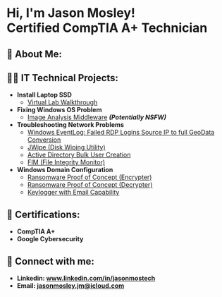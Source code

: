 <h1>Hi, I'm Jason Mosley! <br/><a ">Certified CompTIA A+ Technician</a> 

<h2> 🧠 About Me: </h2>

<h2>👨‍💻 IT Technical Projects:</h2>

- <b> Install Laptop SSD </b>
  - [Virtual Lab Walkthrough](https://github.com/JasonMTech001/Installing-Laptop-SSD)
- <b> Fixing Windows OS Problem </b>
  - [Image Analysis Middleware](https://github.com/joshmadakor1/4chan-Image-Analysis-Middleware-C964) <b><i>(Potentially NSFW)</b></i>
- <b> Troubleshooting Network Problems</b>
  - [Windows EventLog: Failed RDP Logins Source IP to full GeoData Conversion](https://github.com/joshmadakor1/Sentinel-Lab)
  - [JWipe (Disk Wiping Utility)](https://github.com/joshmadakor1/Jwipe.PowerShell)
  - [Active Directory Bulk User Creation](https://github.com/joshmadakor1/AD_PS)
  - [FIM (File Integrity Monitor)](https://github.com/joshmadakor1/PowerShell-Integrity-FIM)
- <b> Windows Domain Configuration </b>
  - [Ransomware Proof of Concept (Encrypter)](https://github.com/joshmadakor1/EncrypterPOC)
  - [Ransomware Proof of Concept (Decrypter)](https://github.com/joshmadakor1/DecrypterPOC)
  - [Keylogger with Email Capability](https://github.com/joshmadakor1/Key-Logger-With-Email)

<h2> 📃 Certifications: </h2>

- <b> CompTIA A+ </b>
- <b> Google Cybersecurity </b>
<h2> 🤳 Connect with me:</h2>

- <b> Linkedin: www.linkedin.com/in/jasonmostech </b>
- <b> Email: jasonmosley.jm@icloud.com </b> 
